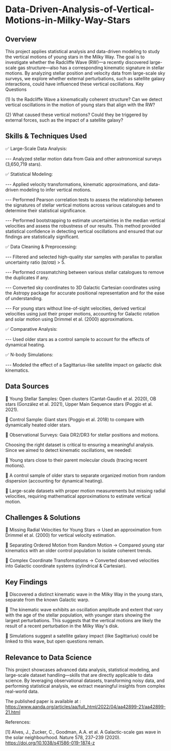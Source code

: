 # Data-Driven-Analysis-of-Vertical-Motions-in-Milky-Way-Stars

Overview
--------
This project applies statistical analysis and data-driven modeling to study the vertical motions of young stars in the Milky Way. The goal is to investigate whether the Radcliffe Wave (RW)—a recently discovered large-scale gas structure—also has a corresponding kinematic signature in stellar motions. By analyzing stellar position and velocity data from large-scale sky surveys, we explore whether external perturbations, such as satellite galaxy interactions, could have influenced these vertical oscillations.
Key Questions

  (1) Is the Radcliffe Wave a kinematically coherent structure?
             Can we detect vertical oscillations in the motion of young stars that align with the RW?
             
  (2) What caused these vertical motions?
             Could they be triggered by external forces, such as the impact of a satellite galaxy?

Skills & Techniques Used
------------------------

✅ Large-Scale Data Analysis:

  --- Analyzed stellar motion data from Gaia and other astronomical surveys (3,650,719 stars).
       
✅ Statistical Modeling:

  --- Applied velocity transformations, kinematic approximations, and data-driven modeling to infer vertical motions. 
       
  --- Performed Pearson correlation tests to assess the relationship between the signatures of stellar vertical motions across various catalogues and to determine their statistical significance.

  --- Performed bootstrapping to estimate uncertainties in the median vertical velocities and assess the robustness of our results. This method provided statistical confidence in detecting vertical oscillations and ensured that our findings are statistically significant.
       
✅ Data Cleaning & Preprocessing:

   --- Filtered and selected high-quality star samples with parallax to parallax uncertainty ratio (ϖ/σϖ) > 5. 
       
   --- Performed crossmatching between various stellar catalogues to remove the duplicates if any.
       
   --- Converted sky coordinates to 3D Galactic Cartesian coordinates using the Astropy package for accurate positional representation and for the ease of understanding.
       
   --- For young stars without line-of-sight velocities, derived vertical velocities using just their proper motions, accounting for Galactic rotation and solar motion using Drimmel et al. (2000) approximations.
       
✅ Comparative Analysis:

   --- Used older stars as a control sample to account for the effects of dynamical heating.
       
✅ N-body Simulations:

   --- Modeled the effect of a Sagittarius-like satellite impact on galactic disk kinematics.

Data Sources
-----------
🔹 Young Stellar Samples: Open clusters (Cantat-Gaudin et al. 2020), OB stars (González et al. 2021), Upper Main Sequence stars (Poggio et al. 2021).

🔹 Control Sample: Giant stars (Poggio et al. 2018) to compare with dynamically heated older stars.

🔹 Observational Surveys: Gaia DR2/DR3 for stellar positions and motions.

Choosing the right dataset is critical to ensuring a meaningful analysis. Since we aimed to detect kinematic oscillations, we needed:

🔹 Young stars close to their parent molecular clouds (tracing recent motions).

🔹 A control sample of older stars to separate organized motion from random dispersion (accounting for dynamical heating).

🔹 Large-scale datasets with proper motion measurements but missing radial velocities, requiring mathematical approximations to estimate vertical motion.

Challenges & Solutions
----------------------
🔹 Missing Radial Velocities for Young Stars → Used an approximation from Drimmel et al. (2000) for vertical velocity estimation.

🔹 Separating Ordered Motion from Random Motion → Compared young star kinematics with an older control population to isolate coherent trends.

🔹 Complex Coordinate Transformations → Converted observed velocities into Galactic coordinate systems (cylindrical & Cartesian).

Key Findings
------------
📌 Discovered a distinct kinematic wave in the Milky Way in the young stars, separate from the known Galactic warp.

📌 The kinematic wave exhibits an oscillation amplitude and extent that vary with the age of the stellar population, with younger stars showing the largest perturbations. This suggests that the vertical motions are likely the result of a recent perturbation in the Milky Way's disk. 

📌 Simulations suggest a satellite galaxy impact (like Sagittarius) could be linked to this wave, but open questions remain.

Relevance to Data Science
-------------------------
This project showcases advanced data analysis, statistical modeling, and large-scale dataset handling—skills that are directly applicable to data science. By leveraging observational datasets, transforming noisy data, and performing statistical analysis, we extract meaningful insights from complex real-world data.

The published paper is available at : https://www.aanda.org/articles/aa/full_html/2022/04/aa42899-21/aa42899-21.html

References:

[1] Alves, J., Zucker, C., Goodman, A.A. et al. A Galactic-scale gas wave in the solar neighbourhood. Nature 578, 237–239 (2020). https://doi.org/10.1038/s41586-019-1874-z
